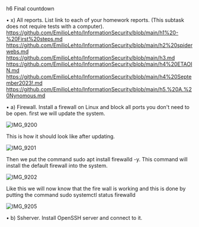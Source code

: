 h6 Final countdown

•	x) All reports. List link to each of your homework reports. (This subtask does not require tests with a computer).
https://github.com/EmilioLehto/InformationSecurity/blob/main/h1%20-%20First%20steps.md
https://github.com/EmilioLehto/InformationSecurity/blob/main/h2%20spiderwebs.md
https://github.com/EmilioLehto/InformationSecurity/blob/main/h3.md
https://github.com/EmilioLehto/InformationSecurity/blob/main/h4%20ETAOIN.md
https://github.com/EmilioLehto/InformationSecurity/blob/main/h4%20September2023!.md
https://github.com/EmilioLehto/InformationSecurity/blob/main/h5.%20A.%20Nynomous.md

•	a) Firewall. Install a firewall on Linux and block all ports you don't need to be open.
first we will update the system. 

![IMG_9200](https://github.com/EmilioLehto/InformationSecurity/assets/113890358/30384330-81bf-4a3b-afee-6adbcc8db3a0)

This is how it should look like after updating.

![IMG_9201](https://github.com/EmilioLehto/InformationSecurity/assets/113890358/6a87275d-bf2f-4118-bc13-805b889560e7)

Then we put the command sudo apt install firewalld -y. This command will install the default firewall into the system. 

![IMG_9202](https://github.com/EmilioLehto/InformationSecurity/assets/113890358/26f1dcd7-7549-4107-9309-6595a4b820b0)

Like this we will now know that the fire wall is working and this is done by putting the command sudo systemctl status firewalld

![IMG_9205](https://github.com/EmilioLehto/InformationSecurity/assets/113890358/73eecc1a-810e-4f88-a391-3672c57b0bd7)


•	b) Ssherver. Install OpenSSH server and connect to it.


